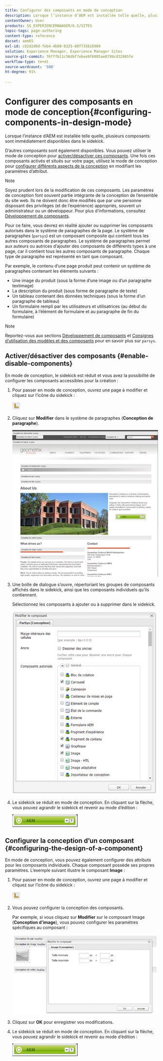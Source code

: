 ```yaml
---
title: Configurer des composants en mode de conception
description: Lorsque l’instance d’AEM est installée telle quelle, plusieurs composants sont immédiatement disponibles dans le sidekick. En outre, divers autres composants sont également disponibles. Vous pouvez utiliser le mode de conception pour activer/désactiver ces composants.
contentOwner: User
products: SG_EXPERIENCEMANAGER/6.5/SITES
topic-tags: page-authoring
content-type: reference
docset: aem65
exl-id: cb2d2d0d-feb4-4b89-8325-80f735816904
solution: Experience Manager, Experience Manager Sites
source-git-commit: 76fffb11c56dbf7ebee9f6805ae0799cd32985fe
workflow-type: tm+mt
source-wordcount: '508'
ht-degree: 91%

---
```


# Configurer des composants en mode de conception{#configuring-components-in-design-mode}

Lorsque l’instance d’AEM est installée telle quelle, plusieurs composants sont immédiatement disponibles dans le sidekick.

D’autres composants sont également disponibles. Vous pouvez utiliser le mode de conception pour [activer/désactiver ces composants](#enabledisablecomponentsusingdesignmode). Une fois ces composants activés et situés sur votre page, utilisez le mode de conception pour [configurer différents aspects de la conception](#configuringcomponentsusingdesignmode) en modifiant les paramètres d’attribut.

>[!NOTE]
>
>Soyez prudent lors de la modification de ces composants. Les paramètres de conception font souvent partie intégrante de la conception de l’ensemble du site web. Ils ne doivent donc être modifiés que par une personne disposant des privilèges (et de l’expérience) appropriés, souvent un administrateur ou un développeur. Pour plus d’informations, consultez [Développement de composants](/help/sites-developing/components.md).

Pour ce faire, vous devrez en réalité ajouter ou supprimer les composants autorisés dans le système de paragraphes de la page. Le système de paragraphes (`parsys`) est un composant composite qui contient tous les autres composants de paragraphes. Le système de paragraphes permet aux auteurs ou autrices d’ajouter des composants de différents types à une page, car il contient tous les autres composants de paragraphe. Chaque type de paragraphe est représenté en tant que composant.

Par exemple, le contenu d’une page produit peut contenir un système de paragraphes contenant les éléments suivants :

* Une image du produit (sous la forme d’une image ou d’un paragraphe textimage)
* La description du produit (sous forme de paragraphe de texte)
* Un tableau contenant des données techniques (sous la forme d’un paragraphe de tableau)
* Un formulaire rempli par les utilisateurs et utilisatrices (au début du formulaire, à l’élément de formulaire et au paragraphe de fin du formulaire)

>[!NOTE]
>
>Reportez-vous aux sections [Développement de composants](/help/sites-developing/components.md#paragraphsystem) et [Consignes d’utilisation des modèles et des composants](/help/sites-developing/dev-guidelines-bestpractices.md#guidelines-for-using-templates-and-components) pour en savoir plus sur `parsys`.

## Activer/désactiver des composants {#enable-disable-components}

En mode de conception, le sidekick est réduit et vous avez la possibilité de configurer les composants accessibles pour la création :

1. Pour passer en mode de conception, ouvrez une page à modifier et cliquez sur l’icône du sidekick :

   ![Mode de conception](do-not-localize/chlimage_1.png)

1. Cliquez sur **Modifier** dans le système de paragraphes (**Conception de paragraphe**).

   ![screen_shot_2012-02-08at102726am](assets/screen_shot_2012-02-08at102726am.png)

1. Une boîte de dialogue s’ouvre, répertoriant les groupes de composants affichés dans le sidekick, ainsi que les composants individuels qu’ils contiennent.

   Sélectionnez les composants à ajouter ou à supprimer dans le sidekick.

   ![screen_shot_2012-02-08at103407am](assets/screen_shot_2012-02-08at103407am.png)

1. Le sidekick se réduit en mode de conception. En cliquant sur la flèche, vous pouvez agrandir le sidekick et revenir au mode d’édition :

   ![Sidekick réduit](do-not-localize/sidekick-collapsed.png)

## Configurer la conception d’un composant {#configuring-the-design-of-a-component}

En mode de conception, vous pouvez également configurer des attributs pour les composants individuels. Chaque composant possède ses propres paramètres. L’exemple suivant illustre le composant **Image** :

1. Pour passer en mode de conception, ouvrez une page à modifier et cliquez sur l’icône du sidekick :

   ![Mode de conception - Sidekick](do-not-localize/chlimage_1-1.png)

1. Vous pouvez configurer la conception des composants.

   Par exemple, si vous cliquez sur **Modifier** sur le composant Image (**Conception d’image**), vous pouvez configurer les paramètres spécifiques au composant :

   ![chlimage_1-5](assets/chlimage_1-5.png)

1. Cliquez sur **OK** pour enregistrer vos modifications.

1. Le sidekick se réduit en mode de conception. En cliquant sur la flèche, vous pouvez agrandir le sidekick et revenir au mode d’édition :

   ![Sidekick réduit](do-not-localize/sidekick-collapsed-1.png)
